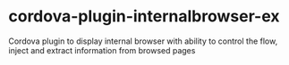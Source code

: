 cordova-plugin-internalbrowser-ex
=================================

Cordova plugin to display internal browser with ability to control the flow, inject and extract information from browsed pages
